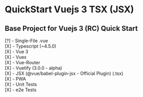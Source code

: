 # QuickStart Vuejs 3 TSX (JSX)

## Base Project for Vuejs 3 (RC) Quick Start

[?] - Single-File .vue  
[X] - Typescript (~4.5.0)    
[X] - Vue 3  
[X] - Vuex  
[X] - Vue-Router  
[X] - Vuetify (3.0.0 - alpha)  
[X] - JSX (@vue/babel-plugin-jsx - Official Plugin) (.tsx)  
[X] - PWA  
[X] - Unit Tests  
[X] - e2e Tests  
